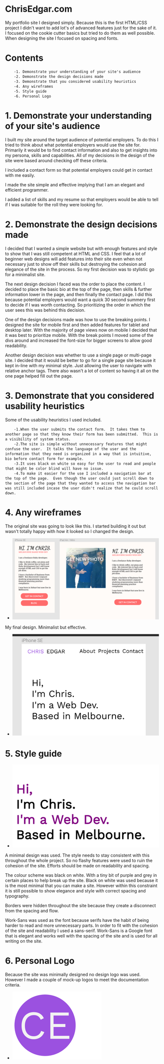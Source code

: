 
# ChrisEdgar.com 
 
My portfolio site I designed simply.  Because this is the first HTML/CSS project I didn't want to add lot's of advanced features just for the sake of it.  I focused on the cookie cutter basics but tried to do them as well possible.  When designing the site I focused on spacing and fonts. 
 
# Contents 
        -1. Demonstrate your understanding of your site's audience 
        -2. Demonstrate the design decisions made 
        -3. Demonstrate that you considered usability heuristics 
        -4. Any wireframes 
        -5. Style guide 
        -6. Personal Logo 
 
 
 
# 1. Demonstrate your understanding of your site's audience 
 
I built my site around the target audience of potential employers.  To do this I tried to think about what potential employers would use the site for.  Primarily it would be to find contact information and also to get insights into my persona, skills and capabilities. All of my decisions in the design of the site were based around checking off these criteria. 
 
I included a contact form so that potential employers could get in contact with me easily. 

I made the site simple and effective implying that I am an elegant and efficient programmer.
 
I added a list of skills and my resume so that employers would be able to tell if I was suitable for the roll they were looking for. 
 
# 2. Demonstrate the design decisions made 
 
I decided that I wanted a simple website but with enough features and style to show that I was still competent at HTML and CSS.  I feel that a lot of beginner web designs will add features into their site even when not necessary just to show off their skills but destroying the cohesion and elegance of the site in the process.  So my first decision was to stylistic go for a minimalist site. 
 
The next design decision I faced was the order to place the content.  I decided to place the basic bio at the top of the page, then skills & further information lower in the page, and then finally the contact page.  I did this because potential employers would want a quick 30 second summery first to decide if I was worth contacting.  So prioritizing the order in which the user sees this was behind this decision. 
 
One of the design decisions made was how to use the breaking points.  I designed the site for mobile first and then added features for tablet and desktop later.  With the majority of page views now on mobile I decided that it was best to prioritize mobile.  With the break points I moved some of the divs around and increased the font-size for bigger screens to allow good readability. 
 
Another design decision was whether to use a single page or multi-page site.  I decided that it would be better to go for a single page site because it kept in-line with my minimal style.  Just allowing the user to navigate with relative anchor tags.  There also wasn't a lot of content so having it all on the one page helped fill out the page. 
 
# 3. Demonstrate that you considered usability heuristics 
 
Some of the usability heuristics I used included. 
 
        -1.When the user submits the contact form.  It takes them to another page so that they know their form has been submitted.  This is a visibility of system status. 
        -2.The site is simple without unnecessary features that might confuse the user.  It talks the language of the user and the information that they need is organized in a way that is intuitive, bio before contact form for example. 
        -3.It uses black on white so easy for the user to read and people that might be color blind will have no issue. 
        -4.To make it easier for the use I included a navigation bar at the top of the page.  Even though the user could just scroll down to the section of the page that they wanted to access the navigation bar was still included incase the user didn't realize that he could scroll down. 
 
# 4. Any wireframes 
 
The original site was going to look like this.  I started building it out but wasn't totally happy with how it looked so I changed the design. 
 
-  ![](documentation/design1.PNG) 
 
My final design.  Minimalist but effective. 
 
-  ![](documentation/design2.PNG) 
 
 
# 5. Style guide 
 
-  ![](documentation/style1.PNG) 
 
A minimal design was used.  The style needs to stay consistent with this throughout the whole project.  So no flashy features were used to ruin the cohesion of the site. Efforts should be made on readability and spacing. 
 
The colour scheme was black on white.  With a tiny bit of purple and grey in certain places to help break up the site.  Black on white was used because it is the most minimal that you can make a site.  However within this constraint it is still possible to show elegance and style with correct spacing and typography. 
 
Borders were hidden throughout the site because they create a disconnect from the spacing and flow. 
 
Work-Sans was used as the font because serifs have the habit of being harder to read and more unnecessary parts.  In order to fit with the cohesion of the site and readability I used a sans-serif. Work-Sans is a Google font that is elegant and works well with the spacing of the site and is used for all writing on the site. 
 
# 6. Personal Logo 
 
Because the site was minimally designed no design logo was used.  However I made a couple of mock-up logos to meet the documentation criteria. 
 
-  ![](documentation/logo.PNG) 
 